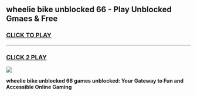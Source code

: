 
## wheelie bike unblocked 66 - Play Unblocked Gmaes & Free
<h3>
<a href="https://news.freeplayer.one?title=wheelie_bike_unblocked_66&ref=23F">CLICK TO PLAY</a></h3>
<hr>

<h3>
<a href="https://news.freeplayer.one?title=wheelie_bike_unblocked_66&ref=23F">CLICK 2 PLAY</a>
  
</h3>

<a href="https://news.freeplayer.one?title=wheelie_bike_unblocked_66&ref=23F/"><img src="https://clearcache.store/games.png"></a>


**wheelie bike unblocked 66 games unblocked: Your Gateway to Fun and Accessible Online Gaming**
